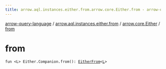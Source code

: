 ```yaml
---
title: arrow.aql.instances.either.from.arrow.core.Either.from - arrow-query-language
---
```


[arrow-query-language](../../index.html) / [arrow.aql.instances.either.from](../index.html) / [arrow.core.Either](index.html) / [from](./from.html)

# from

`fun <L> Either.Companion.from(): `[`EitherFrom`](../../arrow.aql.instances/-either-from/index.html)`<`[`L`](from.html#L)`>`